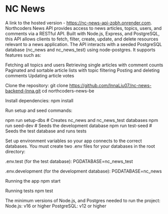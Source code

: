 # NC News

A link to the hosted version - https://nc-news-api-zobh.onrender.com.
Northcoders News API provides access to news articles, topics, users, and comments via a RESTful API. Built with Node.js, Express, and PostgreSQL, this API allows clients to fetch, filter, create, update, and delete resources relevant to a news application.
The API interacts with a seeded PostgreSQL database (nc_news and nc_news_test) using node-postgres. It supports features such as:

Fetching all topics and users
Retrieving single articles with comment counts
Paginated and sortable article lists with topic filtering
Posting and deleting comments
Updating article votes

Clone the repository:
git clone https://github.com/InnaLiu07/nc-news-backend-Inna.git
cd northcoders-news-be

Install dependencies:
npm install

Run setup and seed commands:

npm run setup-dbs # Creates nc_news and nc_news_test databases
npm run seed-dev # Seeds the development database
npm run test-seed # Seeds the test database and runs tests

Set up environment variables so your app connects to the correct databases.
You must create two .env files for your databases in the root directory:

.env.test (for the test database):
PGDATABASE=nc_news_test

.env.development (for the development database):
PGDATABASE=nc_news

Running the app
npm start

Running tests
npm test

The minimum versions of Node.js, and Postgres needed to run the project:
Node.js: v16 or higher
PostgreSQL: v12 or higher
